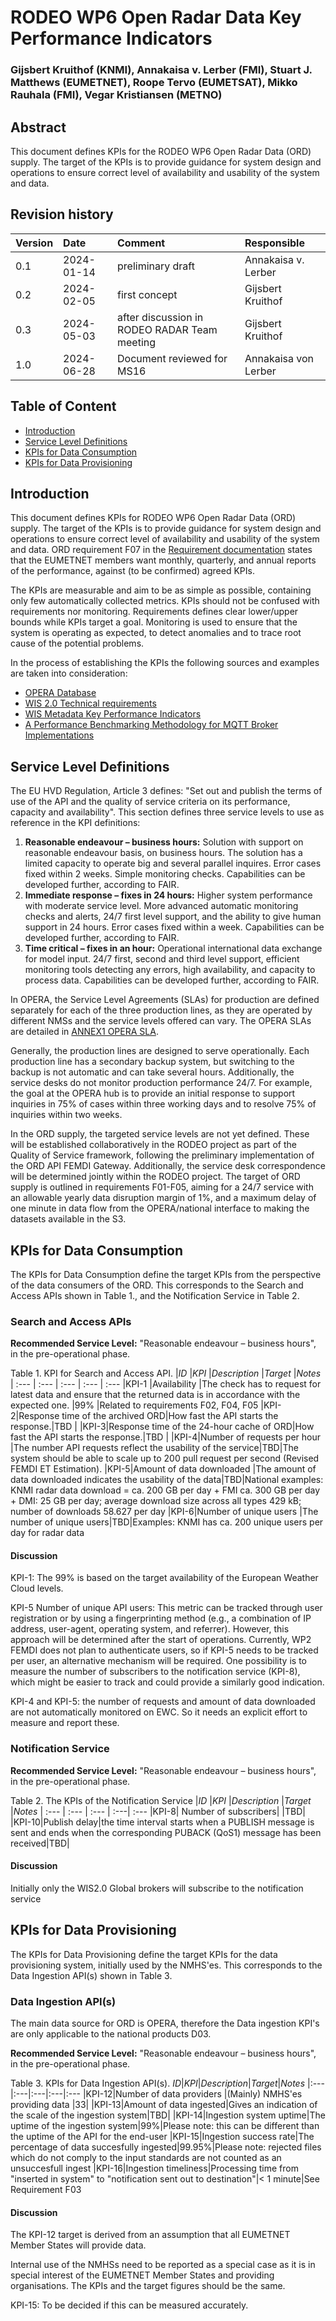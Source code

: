 # RODEO WP6 Open Radar Data Key Performance Indicators


### Gijsbert Kruithof (KNMI), Annakaisa v. Lerber (FMI), Stuart J. Matthews (EUMETNET), Roope Tervo (EUMETSAT), Mikko Rauhala (FMI), Vegar Kristiansen (METNO) 


## Abstract

This document defines KPIs for the RODEO WP6 Open Radar Data (ORD) supply. The target of the KPIs is to provide guidance for system design and operations to ensure correct level of availability and usability of the system and data.

## Revision history
| Version | Date | Comment | Responsible
| :--- | :--- | :--- | :--- 
| 0.1 | 2024-01-14 | preliminary draft | Annakaisa v. Lerber
| 0.2 | 2024-02-05 | first concept | Gijsbert Kruithof
| 0.3 | 2024-05-03 | after discussion in RODEO RADAR Team meeting | Gijsbert Kruithof
| 1.0 | 2024-06-28 | Document reviewed for MS16 | Annakaisa von Lerber


## Table of Content
- [Introduction](#Introduction)
- [Service Level Definitions](#Service_Level_Definitions)
- [KPIs for Data Consumption](#KPIs_for_Data_Consumption)
- [KPIs for Data Provisioning](#KPIs_for_Data_Provisioning)

## Introduction

This document defines KPIs for RODEO WP6 Open Radar Data (ORD) supply. The target of the KPIs is to provide guidance for system design and operations to ensure correct level of availability and usability of the system and data.  ORD requirement F07 in the [Requirement documentation](#Deliverable_Requirements.md) states that the EUMETNET members want monthly, quarterly, and annual reports of the performance, against (to be confirmed) agreed KPIs.

The KPIs are measurable and aim to be as simple as possible, containing only few automatically collected metrics. KPIs should not be confused with requirements nor monitoring. Requirements defines clear lower/upper bounds while KPIs target a goal. Monitoring is used to ensure that the system is operating as expected, to detect anomalies and to
trace root cause of the potential problems.

In the process of establishing the KPIs the following sources and examples are taken into consideration:

* [OPERA Database](Annex/ANNEX2_OPERA_RADARS_DB_2024_02.csv) 
* [WIS 2.0 Technical requirements](https://community.wmo.int/en/WIS2_Technical_Specification_Guidance)
* [WIS Metadata Key Performance Indicators](https://community.wmo.int/en/activity-areas/wis/wis-metadata-kpis)
* [A Performance Benchmarking Methodology for MQTT Broker Implementations](https://qrs20.techconf.org/QRSC2020_FULL/pdfs/QRS-C2020-4QOuHkY3M10ZUl1MoEzYvg/891500a499/891500a499.pdf) 

## Service Level Definitions

The EU HVD Regulation, Article 3 defines: "Set out and publish the terms of use of the API and the quality of service criteria on its performance, capacity and availability". This section defines three service levels to use as reference in the KPI definitions:

1. **Reasonable endeavour – business hours:** Solution with support on reasonable endeavour basis, on business hours. The solution has a limited capacity to operate big and several parallel inquires. Error cases fixed within 2 weeks. Simple monitoring checks. Capabilities can be developed further, according to FAIR. 
2. **Immediate response – fixes in 24 hours:** Higher system performance with moderate service level. More advanced automatic monitoring checks and alerts, 24/7 first level support, and the ability to give human support in 24 hours. Error cases fixed within a week. Capabilities can be developed further, according to FAIR. 
3. **Time critical – fixes in an hour:** Operational international data exchange for model input. 24/7 first, second and third level support, efficient monitoring tools detecting any errors, high availability, and capacity to process data. Capabilities can be developed further, according to FAIR.

In OPERA, the Service Level Agreements (SLAs) for production are defined separately for each of the three production lines, as they are operated by different NMSs and the service levels offered can vary. The OPERA SLAs are detailed in [ANNEX1 OPERA SLA](./Annex/ANNEX1_OPERA_SLA_08032024.pdf).

Generally, the production lines are designed to serve operationally. Each production line has a secondary backup system, but switching to the backup is not automatic and can take several hours. Additionally, the service desks do not monitor production performance 24/7. For example, the goal at the OPERA hub is to provide an initial response to support inquiries in 75% of cases within three working days and to resolve 75% of inquiries within two weeks.

In the ORD supply, the targeted service levels are not yet defined. These will be established collaboratively in the RODEO project as part of the Quality of Service framework, following the preliminary implementation of the ORD API FEMDI Gateway. Additionally, the service desk correspondence will  be determined jointly within the RODEO project. The target of ORD supply is outlined in requirements F01-F05, aiming for a 24/7 service with an allowable yearly data disruption margin of 1%, and a maximum delay of one minute in data flow from the OPERA/national interface to making the datasets available in the S3. 

## KPIs for Data Consumption

The KPIs for Data Consumption define the target KPIs from the perspective of the data consumers of the ORD. This corresponds to the Search and Access APIs shown in Table 1., and the Notification Service in Table 2.

### Search and Access APIs

**Recommended Service Level:** "Reasonable endeavour – business hours", in the pre-operational phase.

Table 1. KPI for Search and Access API.
|*ID* |*KPI* |*Description* |*Target* |*Notes*
| :--- | :--- | :--- | :--- | :--- 
|KPI-1 |Availability |The check has to request for latest data and ensure that the returned data is in accordance with the expected one. |99% |Related to requirements F02, F04, F05
|KPI-2|Response time of the archived ORD|How fast the API starts the response.|TBD |
|KPI-3|Response time of the 24-hour cache of ORD|How fast the API starts the response.|TBD |
|KPI-4|Number of requests per hour |The number API requests reflect the usability of the service|TBD|The system should be able to scale up to 200 pull request per second (Revised FEMDI ET Estimation). 
|KPI-5|Amount of data downloaded |The amount of data downloaded indicates the usability of the data|TBD|National examples: KNMI radar data download = ca. 200 GB per day + FMI ca. 300 GB per day + DMI: 25 GB per day; average download size across all types 429 kB; number of downloads 58.627 per day
|KPI-6|Number of unique users |The number of unique users|TBD|Examples: KNMI has ca. 200 unique users per day for radar data

#### Discussion

KPI-1: The 99% is based on the target availability of the European Weather Cloud levels.

KPI-5 Number of unique API users: This metric can be tracked through user registration or by using a fingerprinting method (e.g., a combination of IP address, user-agent, operating system, and referrer). However, this approach will be determined after the start of operations. Currently, WP2 FEMDI does not plan to authenticate users, so if KPI-5 needs to be tracked per user, an alternative mechanism will be required. One possibility is to measure the number of subscribers to the notification service (KPI-8), which might be easier to track and could provide a similarly good indication.

KPI-4 and KPI-5: the number of requests and amount of data downloaded are not automatically monitored on EWC. So it needs an explicit effort to measure and report these.

### Notification Service

**Recommended Service Level:** "Reasonable endeavour – business hours", in the pre-operational phase.

Table 2. The KPIs of the Notification Service
|*ID* |*KPI* |*Description* |*Target* |*Notes*
| :--- | :--- | :--- | :---| :--- 
|KPI-8| Number of subscribers| |TBD|
|KPI-10|Publish delay|the time interval starts when a PUBLISH message is sent and ends when the corresponding PUBACK (QoS1) message has been received|TBD|

#### Discussion

Initially only the WIS2.0 Global brokers will subscribe to the notification service

## KPIs for Data Provisioning

The KPIs for Data Provisioning define the target KPIs for the data provisioning system, initially used by the NMHS'es. This corresponds to the Data Ingestion API(s) shown in Table 3.

### Data Ingestion API(s)
The main data source for ORD is OPERA, therefore the Data ingestion KPI's are only applicable to the national products D03.

**Recommended Service Level:** "Reasonable endeavour – business hours", in the pre-operational phase.

Table 3. KPIs for Data Ingestion API(s).
*ID*|*KPI*|*Description*|*Target*|*Notes*
|:---|:---|:---|:---|:---
|KPI-12|Number of data providers |(Mainly) NMHS'es providing data |33|
|KPI-13|Amount of data ingested|Gives an indication of the scale of the ingestion system|TBD|
|KPI-14|Ingestion system uptime|The uptime of the ingestion system|99%|Please note: this can be different than the uptime of the API for the end-user
|KPI-15|Ingestion success rate|The percentage of data succesfully ingested|99.95%|Please note: rejected files which do not comply to the input standards are not counted as an unsuccesfull ingest
|KPI-16|Ingestion timeliness|Processing time from "inserted in system" to "notification sent out to destination"|< 1 minute|See Requirement F03

#### Discussion

The KPI-12 target is derived from an assumption that all EUMETNET Member States will provide data.

Internal use of the NMHSs need to be reported as a special case as it is in special interest of the EUMETNET Member States and providing organisations. The KPIs and the target figures should be the same.

KPI-15: To be decided if this can be measured accurately.

